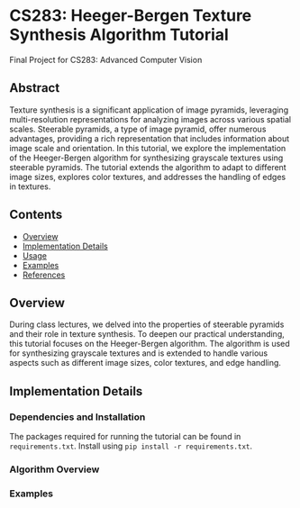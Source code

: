 # CS283: Heeger-Bergen Texture Synthesis Algorithm Tutorial

Final Project for CS283: Advanced Computer Vision

## Abstract

Texture synthesis is a significant application of image pyramids, leveraging multi-resolution representations for analyzing images across various spatial scales. Steerable pyramids, a type of image pyramid, offer numerous advantages, providing a rich representation that includes information about image scale and orientation. In this tutorial, we explore the implementation of the Heeger-Bergen algorithm for synthesizing grayscale textures using steerable pyramids. The tutorial extends the algorithm to adapt to different image sizes, explores color textures, and addresses the handling of edges in textures.

## Contents

- [Overview](#overview)
- [Implementation Details](#implementation-details)
- [Usage](#usage)
- [Examples](#examples)
- [References](#references)

## Overview

During class lectures, we delved into the properties of steerable pyramids and their role in texture synthesis. To deepen our practical understanding, this tutorial focuses on the Heeger-Bergen algorithm. The algorithm is used for synthesizing grayscale textures and is extended to handle various aspects such as different image sizes, color textures, and edge handling.

## Implementation Details

### Dependencies and Installation

The packages required for running the tutorial can be found in `requirements.txt`. Install using `pip install -r requirements.txt`.

### Algorithm Overview

### Examples


